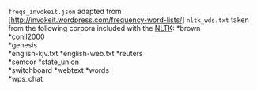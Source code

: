 `freqs_invokeit.json` adapted from [http://invokeit.wordpress.com/frequency-word-lists/]
`nltk_wds.txt` taken from the following corpora included with the [NLTK](http://www.nltk.org/):
*brown  
*conll2000  
*genesis  
    *english-kjv.txt
    *english-web.txt
*reuters  
*semcor
*state_union  
*switchboard
*webtext
*words  
*wps_chat  

